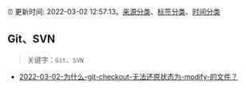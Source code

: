 :alarm_clock: 更新时间: 2022-03-02 12:57:13。[来源分类](../README.md)、[标签分类](../TAGS.md)、[时间分类](../TIMELINE.md)

## Git、SVN


> 关键字：`Git`、`SVN`



- [2022-03-02-为什么-git-checkout-无法还原状态为-modify-的文件？](https://www.v2ex.com/t/837503) 